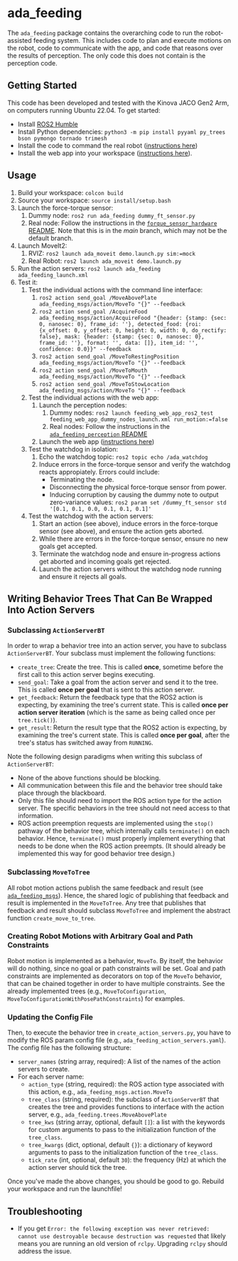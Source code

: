 # ada_feeding

The `ada_feeding` package contains the overarching code to run the robot-assisted feeding system. This includes code to plan and execute motions on the robot, code to communicate with the app, and code that reasons over the results of perception. The only code this does not contain is the perception code.

## Getting Started

This code has been developed and tested with the Kinova JACO Gen2 Arm, on computers running Ubuntu 22.04. To get started:
- Install [ROS2 Humble](https://docs.ros.org/en/humble/Installation.html)
- Install Python dependencies: `python3 -m pip install pyyaml py_trees bson pymongo tornado trimesh`
- Install the code to command the real robot ([instructions here](https://github.com/personalrobotics/ada_ros2/blob/main/README.md))
- Install the web app into your workspace ([instructions here](https://github.com/personalrobotics/feeding_web_interface/tree/main/feedingwebapp)).

## Usage
1. Build your workspace: `colcon build`
2. Source your workspace: `source install/setup.bash`
3. Launch the force-torque sensor:
    1. Dummy node: `ros2 run ada_feeding dummy_ft_sensor.py`
    2. Real node: Follow the instructions in the [`forque_sensor_hardware` README](https://github.com/personalrobotics/forque_sensor_hardware/blob/main/README.md). Note that this is in the _main_ branch, which may not be the default branch.
4. Launch MoveIt2:
    1. RVIZ: `ros2 launch ada_moveit demo.launch.py sim:=mock`
    2. Real Robot: `ros2 launch ada_moveit demo.launch.py`
5. Run the action servers: `ros2 launch ada_feeding ada_feeding_launch.xml`
6. Test it:
    1. Test the individual actions with the command line interface:
        1. `ros2 action send_goal /MoveAbovePlate ada_feeding_msgs/action/MoveTo "{}" --feedback`
        2. `ros2 action send_goal /AcquireFood ada_feeding_msgs/action/AcquireFood "{header: {stamp: {sec: 0, nanosec: 0}, frame_id: ''}, detected_food: {roi: {x_offset: 0, y_offset: 0, height: 0, width: 0, do_rectify: false}, mask: {header: {stamp: {sec: 0, nanosec: 0}, frame_id: ''}, format: '', data: []}, item_id: '', confidence: 0.0}}" --feedback`
        3. `ros2 action send_goal /MoveToRestingPosition ada_feeding_msgs/action/MoveTo "{}" --feedback`
        4. `ros2 action send_goal /MoveToMouth ada_feeding_msgs/action/MoveTo "{}" --feedback`
        5. `ros2 action send_goal /MoveToStowLocation ada_feeding_msgs/action/MoveTo "{}" --feedback`
    2. Test the individual actions with the web app:
        1. Launch the perception nodes:
            1. Dummy nodes: `ros2 launch feeding_web_app_ros2_test feeding_web_app_dummy_nodes_launch.xml run_motion:=false`
            2. Real nodes: Follow the instructions in the [`ada_feeding_perception` README](https://github.com/personalrobotics/ada_feeding/blob/ros2-devel/ada_feeding_perception/README.md#usage)
        2. Launch the web app ([instructions here](https://github.com/personalrobotics/feeding_web_interface/tree/main/feedingwebapp))
    3. Test the watchdog in isolation:
        1. Echo the watchdog topic: `ros2 topic echo /ada_watchdog`
        2. Induce errors in the force-torque sensor and verify the watchdog reacts appropiately. Errors could include:
            - Terminating the node.
            - Disconnecting the physical force-torque sensor from power.
            - Inducing corruption by causing the dummy note to output zero-variance values: `ros2 param set /dummy_ft_sensor std  '[0.1, 0.1, 0.0, 0.1, 0.1, 0.1]'`
    4. Test the watchdog with the action servers:
        1. Start an action (see above), induce errors in the force-torque sensor (see above), and ensure the action gets aborted.
        2. While there are errors in the force-torque sensor, ensure no new goals get accepted.
        3. Terminate the watchdog node and ensure in-progress actions get aborted and incoming goals get rejected.
        4. Launch the action servers without the watchdog node running and ensure it rejects all goals.

## Writing Behavior Trees That Can Be Wrapped Into Action Servers

### Subclassing `ActionServerBT`

In order to wrap a behavior tree into an action server, you have to subclass `ActionServerBT`. Your subclass must implement the following functions:
- `create_tree`: Create the tree. This is called **once**, sometime before the first call to this action server begins executing.
- `send_goal`: Take a goal from the action server and send it to the tree. This is called **once per goal** that is sent to this action server.
- `get_feedback`: Return the feedback type that the ROS2 action is expecting, by examining the tree's current state. This is called **once per action server iteration** (which is the same as being called once per `tree.tick()`).
- `get_result`: Return the result type that the ROS2 action is expecting, by examining the tree's current state. This is called **once per goal**, after the tree's status has switched away from `RUNNING`.

Note the following design paradigms when writing this subclass of `ActionServerBT`:
- None of the above functions should be blocking.
- All communication between this file and the behavior tree should take place through the blackboard.
- Only this file should need to import the ROS action type for the action server. The specific behaviors in the tree should not need access to that information.
- ROS action preemption requests are implemented using the `stop()` pathway of the behavior tree, which internally calls `terminate()` on each behavior. Hence, `terminate()` must properly implement everything that needs to be done when the ROS action preempts. (It should already be implemented this way for good behavior tree design.)

### Subclassing `MoveToTree`

All robot motion actions publish the same feedback and result (see [`ada_feeding_msgs`](https://github.com/personalrobotics/ada_feeding/tree/amaln/goal_constraints/ada_feeding_msgs/action)). Hence, the shared logic of publishing that feedback and result is implemented in the `MoveToTree`. Any tree that publishes that feedback and result should subclass `MoveToTree` and  implement the abstract function `create_move_to_tree`.

### Creating Robot Motions with Arbitrary Goal and Path Constraints
Robot motion is implemented as a behavior, `MoveTo`. By itself, the behavior will do nothing, since no goal or path constraints will be set. Goal and path constraints are implemented as decorators on top of the `MoveTo` behavior, that can be chained together in order to have multiple constraints. See the already implemented trees (e.g., `MoveToConfiguration`, `MoveToConfigurationWithPosePathConstraints`) for examples.

### Updating the Config File

Then, to execute the behavior tree in `create_action_servers.py`, you have to modify the ROS param config file (e.g., `ada_feeding_action_servers.yaml`). The config file has the following structure:

- `server_names` (string array, required): A list of the names of the action servers to create.
- For each server name:
    - `action_type` (string, required): the ROS action type associated with this action, e.g., `ada_feeding_msgs.action.MoveTo`
    - `tree_class` (string, required): the subclass of `ActionServerBT` that creates the tree and provides functions to interface with the action server, e.g., `ada_feeding.trees.MoveAbovePlate`
    - `tree_kws` (string array, optional, default `[]`): a list with the keywords for custom arguments to pass to the initialization function of the `tree_class`.
    - `tree_kwargs` (dict, optional, default `{}`): a dictionary of keyword arguments to pass to the initialization function of the `tree_class`.
    - `tick_rate` (int, optional, default `30`): the frequency (Hz) at which the action server should tick the tree.

Once you've made the above changes, you should be good to go. Rebuild your workspace and run the launchfile!

## Troubleshooting

- If you get `Error: the following exception was never retrieved: cannot use destroyable because destruction was requested` that likely means you are running an old version of `rclpy`. Upgrading `rclpy` should address the issue.
